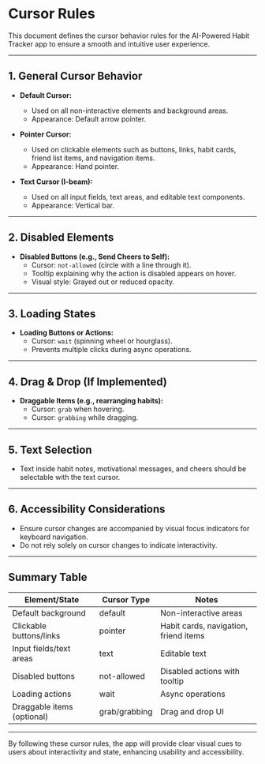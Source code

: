 # Cursor Rules

This document defines the cursor behavior rules for the AI-Powered Habit Tracker app to ensure a smooth and intuitive user experience.

---

## 1. General Cursor Behavior

- **Default Cursor:**  
  - Used on all non-interactive elements and background areas.
  - Appearance: Default arrow pointer.

- **Pointer Cursor:**  
  - Used on clickable elements such as buttons, links, habit cards, friend list items, and navigation items.
  - Appearance: Hand pointer.

- **Text Cursor (I-beam):**  
  - Used on all input fields, text areas, and editable text components.
  - Appearance: Vertical bar.

---

## 2. Disabled Elements

- **Disabled Buttons (e.g., Send Cheers to Self):**  
  - Cursor: `not-allowed` (circle with a line through it).
  - Tooltip explaining why the action is disabled appears on hover.
  - Visual style: Grayed out or reduced opacity.

---

## 3. Loading States

- **Loading Buttons or Actions:**  
  - Cursor: `wait` (spinning wheel or hourglass).
  - Prevents multiple clicks during async operations.

---

## 4. Drag & Drop (If Implemented)

- **Draggable Items (e.g., rearranging habits):**  
  - Cursor: `grab` when hovering.
  - Cursor: `grabbing` while dragging.

---

## 5. Text Selection

- Text inside habit notes, motivational messages, and cheers should be selectable with the text cursor.

---

## 6. Accessibility Considerations

- Ensure cursor changes are accompanied by visual focus indicators for keyboard navigation.
- Do not rely solely on cursor changes to indicate interactivity.

---

## Summary Table

| Element/State               | Cursor Type   | Notes                                  |
|----------------------------|---------------|---------------------------------------|
| Default background         | default       | Non-interactive areas                  |
| Clickable buttons/links    | pointer       | Habit cards, navigation, friend items |
| Input fields/text areas    | text          | Editable text                         |
| Disabled buttons           | not-allowed   | Disabled actions with tooltip         |
| Loading actions            | wait          | Async operations                      |
| Draggable items (optional) | grab/grabbing | Drag and drop UI                      |

---

By following these cursor rules, the app will provide clear visual cues to users about interactivity and state, enhancing usability and accessibility.
